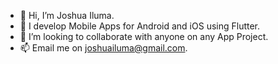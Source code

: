 - 👋 Hi, I’m Joshua Iluma.
- 👀 I develop Mobile Apps for Android and iOS using Flutter.
- 💞️ I’m looking to collaborate with anyone on any App Project.
- 📫 Email me on joshuailuma@gmail.com.

<!---
Joshuailuma/Joshuailuma is a ✨ special ✨ repository because its `README.md` (this file) appears on your GitHub profile.
You can click the Preview link to take a look at your changes.
--->
